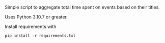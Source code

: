 Simple script to aggregate total time spent on events based on their titles.

Uses Python 3.10.7 or greater.

Install requirements with
```python
pip install -r requirements.txt
```
